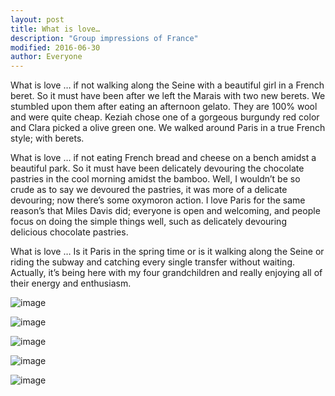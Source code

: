 ```yaml
---
layout: post
title: What is love…
description: "Group impressions of France"
modified: 2016-06-30
author: Everyone
---
```


What is love … if not walking along the Seine with a beautiful girl in a French beret. So it must have been after we left the Marais with two new berets. We stumbled upon them after eating an afternoon gelato. They are 100% wool and were quite cheap. Keziah chose one of a gorgeous burgundy red color and Clara picked a olive green one. We walked around Paris in a true French style; with berets. 

What is love … if not eating French bread and cheese on a bench amidst a beautiful park. So it must have been delicately devouring the chocolate pastries in the cool morning amidst the bamboo. Well, I wouldn’t be so crude as to say we devoured the pastries, it was more of a delicate devouring; now there’s some oxymoron action. I love Paris for the same reason’s that Miles Davis did; everyone is open and welcoming, and people focus on doing the simple things well, such as delicately devouring delicious chocolate pastries. 

What is love … Is it Paris in the spring time or is it walking along the Seine or riding the subway and catching every single transfer without waiting. Actually, it’s being here with my four grandchildren and really enjoying all of their energy and enthusiasm.

![image](/ireland-france/images/630_1.jpg)

![image](/ireland-france/images/630_2.jpg)

![image](/ireland-france/images/630_3.jpg)

![image](/ireland-france/images/630_4.jpg)

![image](/ireland-france/images/630_5.jpg)
